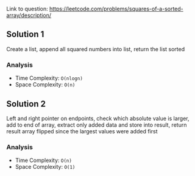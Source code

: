 Link to question: https://leetcode.com/problems/squares-of-a-sorted-array/description/

## Solution 1

Create a list, append all squared numbers into list, return the list sorted

### Analysis

- Time Complexity: `O(nlogn)`
- Space Complexity: `O(n)`

## Solution 2

Left and right pointer on endpoints, check which absolute value is larger, add to end of array, extract only added data and store into result, return result array flipped since the largest values were added first

### Analysis

- Time Complexity: `O(n)`
- Space Complexity: `O(1)`
